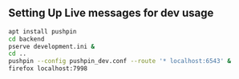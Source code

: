 ## Setting Up Live messages for dev usage

~~~bash
apt install pushpin
cd backend
pserve development.ini &
cd ..
pushpin --config pushpin_dev.conf --route '* localhost:6543' &
firefox localhost:7998
~~~
